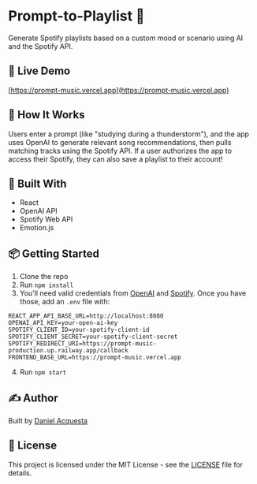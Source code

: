 # Prompt-to-Playlist 🎵

Generate Spotify playlists based on a custom mood or scenario using AI and the Spotify API.

## 🚀 Live Demo

[https://prompt-music.vercel.app](https://prompt-music.vercel.app)

## 🧠 How It Works

Users enter a prompt (like "studying during a thunderstorm"), and the app uses OpenAI to generate relevant song recommendations, then pulls matching tracks using the Spotify API. If a user authorizes the app to access their Spotify, they can also save a playlist to their account!

## 🔧 Built With

-   React
-   OpenAI API
-   Spotify Web API
-   Emotion.js

## 📦 Getting Started

1. Clone the repo
2. Run `npm install`
3. You'll need valid credentials from [OpenAI](https://platform.openai.com/docs/overview) and [Spotify](https://developer.spotify.com/dashboard). Once you have those, add an `.env` file with:

```
REACT_APP_API_BASE_URL=http://localhost:8080
OPENAI_API_KEY=your-open-ai-key
SPOTIFY_CLIENT_ID=your-spotify-client-id
SPOTIFY_CLIENT_SECRET=your-spotify-client-secret
SPOTIFY_REDIRECT_URI=https://prompt-music-production.up.railway.app/callback
FRONTEND_BASE_URL=https://prompt-music.vercel.app
```

4. Run `npm start`

## ✍️ Author

Built by [Daniel Acquesta](https://danielacquesta.dev)

## 📄 License

This project is licensed under the MIT License - see the [LICENSE](LICENSE) file for details.
